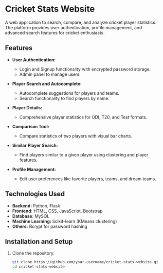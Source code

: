 # Cricket Stats Website

A web application to search, compare, and analyze cricket player statistics. The platform provides user authentication, profile management, and advanced search features for cricket enthusiasts.

## Features
- **User Authentication:**
  - Login and Signup functionality with encrypted password storage.
  - Admin panel to manage users.
  
- **Player Search and Autocomplete:**
  - Autocomplete suggestions for players and teams.
  - Search functionality to find players by name.

- **Player Details:**
  - Comprehensive player statistics for ODI, T20, and Test formats.

- **Comparison Tool:**
  - Compare statistics of two players with visual bar charts.

- **Similar Player Search:**
  - Find players similar to a given player using clustering and player features.

- **Profile Management:**
  - Edit user preferences like favorite players, teams, and dream teams.

## Technologies Used
- **Backend:** Python, Flask
- **Frontend:** HTML, CSS, JavaScript, Bootstrap
- **Database:** MySQL
- **Machine Learning:** Scikit-learn (KMeans clustering)
- **Others:** Bcrypt for password hashing

## Installation and Setup
1. Clone the repository:
   ```bash
   git clone https://github.com/your-username/cricket-stats-website.git
   cd cricket-stats-website

